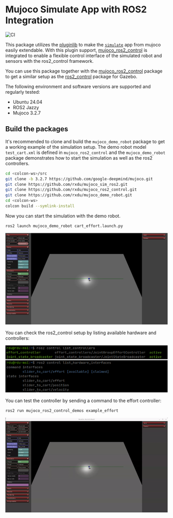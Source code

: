 # Mujoco Simulate App with ROS2 Integration

![CI](https://github.com/rxdu/mujoco_sim_ros2/actions/workflows/default.yaml/badge.svg)

This package utilizes the [pluginlib](https://github.com/ros/pluginlib) to make the [
`simulate`](https://github.com/google-deepmind/mujoco/tree/main/simulate) app from mujoco easily extendable. With this
plugin support, [mujoco_ros2_control](https://github.com/rxdu/mujoco_ros2_control) is integrated to enable a flexible
control interface of the simulated robot and sensors with the ros2_control framework.

You can use this package together with the [mujoco_ros2_control](https://github.com/rxdu/mujoco_ros2_control) package to
get a similar setup as the [ros2_control](https://github.com/ros-controls/gz_ros2_control) package for Gazebo.

The following environment and software versions are supported and regularly tested:

* Ubuntu 24.04
* ROS2 Jazzy
* Mujoco 3.2.7

## Build the packages

It's recommended to clone and build the `mujoco_demo_robot` package to get a working example of the simulation setup.
The demo robot model `test_cart.xml` is defined in `mujoco_ros2_control` and the `mujoco_demo_robot` package
demonstrates how to start the simulation as well as the ros2 controllers.

```bash
cd <colcon-ws>/src
git clone -b 3.2.7 https://github.com/google-deepmind/mujoco.git
git clone https://github.com/rxdu/mujoco_sim_ros2.git
git clone https://github.com/rxdu/mujoco_ros2_control.git
git clone https://github.com/rxdu/mujoco_demo_robot.git
cd <colcon-ws>
colcon build --symlink-install
```

Now you can start the simulation with the demo robot.

```bash
ros2 launch mujoco_demo_robot cart_effort.launch.py
```

![cart_effort](docs/cart_effort.png)

You can check the ros2_control setup by listing available hardware and controllers:

![controllers](docs/controllers.png)
![hardware_interaces](docs/hardware_interface.png)

You can test the controller by sending a command to the effort controller:

```bash
ros2 run mujoco_ros2_control_demos example_effort
```

![test_effort_control](docs/test_effort_control.gif)
